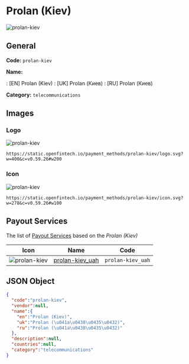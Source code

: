 
# Prolan (Kiev) 
![prolan-kiev](https://static.openfintech.io/payment_methods/prolan-kiev/logo.svg?w=400&c=v0.59.26#w200)  

## General 
**Code:** `prolan-kiev` 
 
**Name:** 
 
:	[EN] Prolan (Kiev) 
:	[UK] Prolan (Киев) 
:	[RU] Prolan (Киев) 
 
**Category:** `telecommunications` 
 

## Images 

### Logo 
![prolan-kiev](https://static.openfintech.io/payment_methods/prolan-kiev/logo.svg?w=400&c=v0.59.26#w200)  

```
https://static.openfintech.io/payment_methods/prolan-kiev/logo.svg?w=400&c=v0.59.26#w200
```  

### Icon 
![prolan-kiev](https://static.openfintech.io/payment_methods/prolan-kiev/icon.svg?w=278&c=v0.59.26#w100)  

```
https://static.openfintech.io/payment_methods/prolan-kiev/icon.svg?w=278&c=v0.59.26#w100
```  

## Payout Services 
 
The list of [Payout Services](/payout-services/) based on the _Prolan (Kiev)_ 

|Icon|Name|Code| 
|:---:|:---:|:---:| 
|![prolan-kiev](https://static.openfintech.io/payout_methods/prolan-kiev/icon.png?w=278&c=v0.59.26#w40) |[prolan-kiev_uah](/payout-services/prolan-kiev_uah/)|`prolan-kiev_uah`| 
 

## JSON Object 

```json
{
  "code":"prolan-kiev",
  "vendor":null,
  "name":{
    "en":"Prolan (Kiev)",
    "uk":"Prolan (\u041a\u0438\u0435\u0432)",
    "ru":"Prolan (\u041a\u0438\u0435\u0432)"
  },
  "description":null,
  "countries":null,
  "category":"telecommunications"
}
```  
